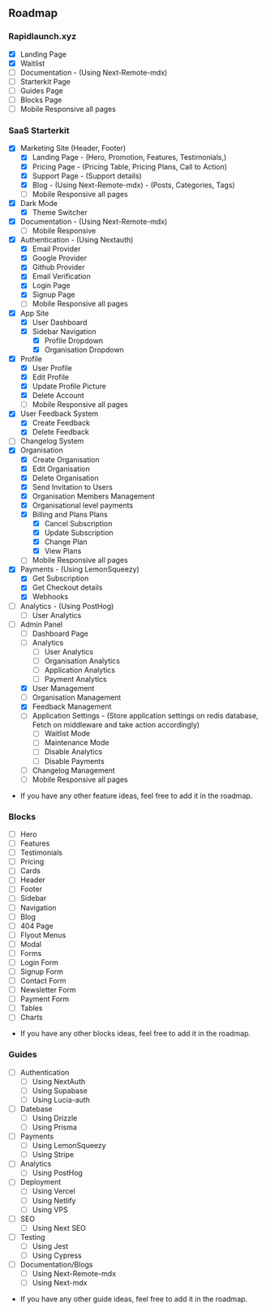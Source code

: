 ## Roadmap

### Rapidlaunch.xyz
- [x] Landing Page
- [x] Waitlist
- [ ] Documentation - (Using Next-Remote-mdx)
- [ ] Starterkit Page
- [ ] Guides Page
- [ ] Blocks Page
- [ ] Mobile Responsive all pages

### SaaS Starterkit

- [x] Marketing Site (Header, Footer)
  - [x] Landing Page - (Hero, Promotion, Features, Testimonials,)
  - [x] Pricing Page - (Pricing Table, Pricing Plans, Call to Action)
  - [x] Support Page - (Support details)
  - [x] Blog - (Using Next-Remote-mdx) - (Posts, Categories, Tags)
  - [ ] Mobile Responsive all pages   
- [x] Dark Mode
  - [x] Theme Switcher
- [x] Documentation - (Using Next-Remote-mdx)
  - [ ] Mobile Responsive
- [x] Authentication - (Using Nextauth)
  - [x] Email Provider
  - [x] Google Provider
  - [x] Github Provider
  - [x] Email Verification
  - [x] Login Page
  - [x] Signup Page
  - [ ] Mobile Responsive all pages
- [x] App Site
  - [x] User Dashboard
  - [x] Sidebar Navigation
    - [x] Profile Dropdown
    - [x] Organisation Dropdown
- [x] Profile
  - [x] User Profile
  - [x] Edit Profile
  - [x] Update Profile Picture
  - [x] Delete Account
  - [ ] Mobile Responsive all pages
- [x] User Feedback System
  - [x] Create Feedback
  - [x] Delete Feedback
- [ ] Changelog System
- [x] Organisation
  - [x] Create Organisation
  - [x] Edit Organisation
  - [x] Delete Organisation
  - [x] Send Invitation to Users
  - [x] Organisation Members Management
  - [x] Organisational level payments
  - [x] Billing and Plans Plans
    - [x] Cancel Subscription
    - [x] Update Subscription
    - [x] Change Plan
    - [x] View Plans
  - [ ] Mobile Responsive all pages
- [x] Payments - (Using LemonSqueezy)
  - [x] Get Subscription
  - [x] Get Checkout details
  - [x] Webhooks
- [ ] Analytics - (Using PostHog)
  - [ ] User Analytics
- [ ] Admin Panel
  - [ ] Dashboard Page
  - [ ] Analytics
    - [ ] User Analytics
    - [ ] Organisation Analytics
    - [ ] Application Analytics
    - [ ] Payment Analytics
  - [x] User Management
  - [ ] Organisation Management
  - [x] Feedback Management
  - [ ] Application Settings - (Store application settings on redis database, Fetch on middleware and take action accordingly)
    - [ ] Waitlist Mode
    - [ ] Maintenance Mode
    - [ ] Disable Analytics
    - [ ] Disable Payments
  - [ ] Changelog Management
  - [ ] Mobile Responsive all pages

- If you have any other feature ideas, feel free to add it in the roadmap.

### Blocks

- [ ] Hero
- [ ] Features
- [ ] Testimonials
- [ ] Pricing
- [ ] Cards
- [ ] Header
- [ ] Footer
- [ ] Sidebar
- [ ] Navigation
- [ ] Blog
- [ ] 404 Page
- [ ] Flyout Menus
- [ ] Modal
- [ ] Forms
 - [ ] Login Form
 - [ ] Signup Form
 - [ ] Contact Form
 - [ ] Newsletter Form
 - [ ] Payment Form
- [ ] Tables
- [ ] Charts

- If you have any other blocks ideas, feel free to add it in the roadmap.

### Guides

- [ ] Authentication
  - [ ] Using NextAuth
  - [ ] Using Supabase
  - [ ] Using Lucia-auth
- [ ] Datebase
  - [ ] Using Drizzle
  - [ ] Using Prisma
- [ ] Payments
  - [ ] Using LemonSqueezy
  - [ ] Using Stripe
- [ ] Analytics
  - [ ] Using PostHog
- [ ] Deployment
  - [ ] Using Vercel
  - [ ] Using Netlify
  - [ ] Using VPS
- [ ] SEO
  - [ ] Using Next SEO
- [ ] Testing
  - [ ] Using Jest
  - [ ] Using Cypress
- [ ] Documentation/Blogs
  - [ ] Using Next-Remote-mdx
  - [ ] Using Next-mdx

- If you have any other guide ideas, feel free to add it in the roadmap.